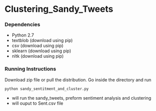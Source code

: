 # Clustering_Sandy_Tweets

### Dependencies
- Python 2.7
- textblob (download using pip)
- csv (download using pip)
- sklearn (download using pip)
- nltk (download using pip)


### Running Instructions
Download zip file or pull the distribution.
Go inside the directory and run
```shell 
python sandy_sentitment_and_cluster.py
```
- will run the sandy_tweets, preform sentiment analysis and clustering
- will ouput to Sent.csv file 
